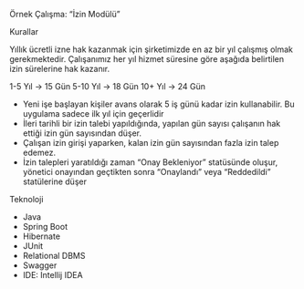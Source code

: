 Örnek Çalışma: “İzin Modülü”

Kurallar

Yıllık ücretli izne hak kazanmak için şirketimizde en az bir yıl çalışmış olmak gerekmektedir.
Çalışanımız her yıl hizmet süresine göre aşağıda belirtilen izin sürelerine hak kazanır.

1-5  Yıl -> 15 Gün
5-10 Yıl -> 18 Gün
10+  Yıl -> 24 Gün


- Yeni işe başlayan kişiler avans olarak 5 iş günü kadar izin kullanabilir. Bu uygulama sadece ilk yıl için
geçerlidir
- İleri tarihli bir izin talebi yapıldığında, yapılan gün sayısı çalışanın hak ettiği izin gün sayısından
düşer.
- Çalışan izin girişi yaparken, kalan izin gün sayısından fazla izin talep edemez.
- İzin talepleri yaratıldığı zaman “Onay Bekleniyor” statüsünde oluşur, yönetici onayından geçtikten
sonra “Onaylandı” veya “Reddedildi” statülerine düşer

Teknoloji
- Java
- Spring Boot
- Hibernate
- JUnit
- Relational DBMS
- Swagger
- IDE: Intellij IDEA
